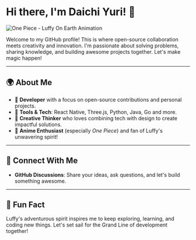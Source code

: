 # Hi there, I'm Daichi Yuri! 👋

![One Piece - Luffy On Earth Animation]([https://media.giphy.com/media/3o6Zt481isNVuQI1l6/giphy.gif](https://tenor.com/en-GB/view/luffy-monkey-d-luffy-yo-yo-luffy-hi-gif-16664977))

Welcome to my GitHub profile! This is where open-source collaboration meets creativity and innovation. I'm passionate about solving problems, sharing knowledge, and building awesome projects together. Let's make magic happen!

---

## 🌍 About Me
- 🤖 **Developer** with a focus on open-source contributions and personal projects.
- 🔧 **Tools & Tech**: React Native, Three.js, Python, Java, Go and more.
- 🎨 **Creative Thinker** who loves combining tech with design to create impactful solutions.
- 🎩 **Anime Enthusiast** (especially *One Piece*) and fan of Luffy's unwavering spirit!

---
<!---
## 🚀 My Work
Here are some highlights of what you'll find here:

### 🔬 Personal Projects
- **Zecure**: A secure code practicing platform for developers, featuring creator and user spaces. [Learn More](https://github.com/DaichiYuri/Zecure)
- **3D Experiments**: Using Three.js to render immersive 3D experiences in React Native apps.

### 🔧 Open Source Contributions
I actively contribute to open-source projects, sharing my skills and learning from the amazing developer community.

---

## 🎨 Featured Projects
![One Piece - Luffy On Earth Animation]([https://media.giphy.com/media/3o6Zt481isNVuQI1l6/giphy.gif](https://tenor.com/en-GB/view/luffy-monkey-d-luffy-yo-yo-luffy-hi-gif-16664977))

1. **Huffman Coding & Compression**
   - Algorithms for efficient image and data compression.
   - **Tech Used**: Python, Data Structures, and Algorithms.

2. **Creative Coding Challenges**
   - Solving user-defined challenges using secure and optimized code.
   - **Languages**: Python, JavaScript.

3. **React Native Experiments**
   - Building cross-platform apps with 3D rendering capabilities.
   - **Focus**: Seamless UI/UX.

---

## 😎 Let's Collaborate!
I'm always excited to:
- Work on innovative open-source projects.
- Learn and share knowledge about coding and development.
- Build tools and platforms that solve real-world problems.

---
--->

## 🔗 Connect With Me
- **GitHub Discussions**: Share your ideas, ask questions, and let's build something awesome.
<!---
- **Twitter**: Follow me for updates and tech thoughts! [@DaichiYuri](https://twitter.com/DaichiYuri)
--->

---

## 🌟 Fun Fact
Luffy's adventurous spirit inspires me to keep exploring, learning, and coding new things. Let's set sail for the Grand Line of development together!



<!---
DaichiYuri/DaichiYuri is a ✨ special ✨ repository because its `README.md` (this file) appears on your GitHub profile.
You can click the Preview link to take a look at your changes.
--->

